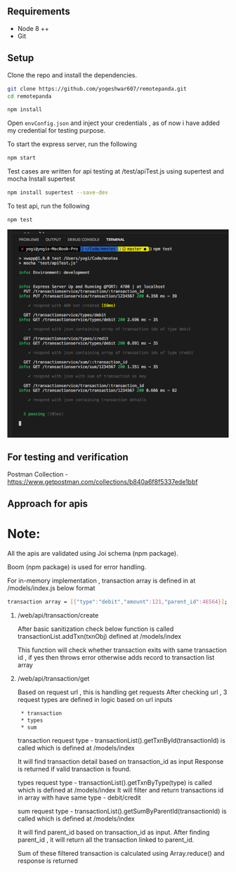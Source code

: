 
## Requirements

* Node 8 ++ 
* Git

## Setup

Clone the repo and install the dependencies.

```bash
git clone https://github.com/yogeshwar607/remotepanda.git
cd remotepanda
```

```bash
npm install
```

Open `envConfig.json` and inject your credentials , as of now i have added my credential for testing purpose.


To start the express server, run the following
```bash
npm start 
```

Test cases are written for api testing at /test/apiTest.js using supertest and mocha
Install supertest 
```bash
npm install supertest --save-dev
```

To test api, run the following
```bash
npm test 
```

![test cases](https://raw.githubusercontent.com/yogeshwar607/LOCO/master/testresult.png)



## For testing and verification

Postman Collection - https://www.getpostman.com/collections/b840a6f8f5337ede1bbf


## Approach for apis 

# Note:

All the apis are validated using Joi schema (npm package).

Boom (npm package) is used for error handling.

For in-memory implementation , transaction array is defined in at /models/index.js below format  

```bash
transaction array = [{"type":"debit","amount":121,"parent_id":46564}];
```
1. /web/api/transaction/create

    After basic sanitization check below function is called 
    transactionList.addTxn(txnObj) defined at /models/index 
    
    This function will check whether transaction exits with same transaction id , 
    if yes then throws error otherwise adds record to transaction list array

2. /web/api/transaction/get

   Based on request url , this is handling get requests
   After checking url , 3 request types are defined in logic based on url inputs
        
        * transaction
        * types
        * sum

    transaction request type - transactionList().getTxnById(transactionId) is called 
    which is defined at /models/index

    It will find transaction detail based on transaction_id as input
    Response is returned if valid transaction is found.

    types request type - transactionList().getTxnByType(type) is called 
    which is defined at /models/index
        It will filter and return transactions id in array with have same type - debit/credit

    sum request type - transactionList().getSumByParentId(transactionId) is called 
    which is defined at /models/index

    It will find parent_id based on transaction_id as input.
    After finding parent_id , it will return all the transaction linked to parent_id.

    Sum of these filtered transaction is calculated using Array.reduce() and response is returned

